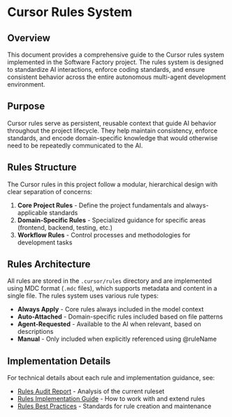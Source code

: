 # Cursor Rules System

## Overview

This document provides a comprehensive guide to the Cursor rules system implemented in the Software Factory project. The rules system is designed to standardize AI interactions, enforce coding standards, and ensure consistent behavior across the entire autonomous multi-agent development environment.

## Purpose

Cursor rules serve as persistent, reusable context that guide AI behavior throughout the project lifecycle. They help maintain consistency, enforce standards, and encode domain-specific knowledge that would otherwise need to be repeatedly communicated to the AI.

## Rules Structure

The Cursor rules in this project follow a modular, hierarchical design with clear separation of concerns:

1. **Core Project Rules** - Define the project fundamentals and always-applicable standards
2. **Domain-Specific Rules** - Specialized guidance for specific areas (frontend, backend, testing, etc.)
3. **Workflow Rules** - Control processes and methodologies for development tasks

## Rules Architecture

All rules are stored in the `.cursor/rules` directory and are implemented using MDC format (`.mdc` files), which supports metadata and content in a single file. The rules system uses various rule types:

- **Always Apply** - Core rules always included in the model context
- **Auto-Attached** - Domain-specific rules included based on file patterns
- **Agent-Requested** - Available to the AI when relevant, based on descriptions
- **Manual** - Only included when explicitly referenced using @ruleName

## Implementation Details

For technical details about each rule and implementation guidance, see:

- [Rules Audit Report](audit-report.md) - Analysis of the current ruleset
- [Rules Implementation Guide](implementation-guide.md) - How to work with and extend rules
- [Rules Best Practices](best-practices.md) - Standards for rule creation and maintenance
